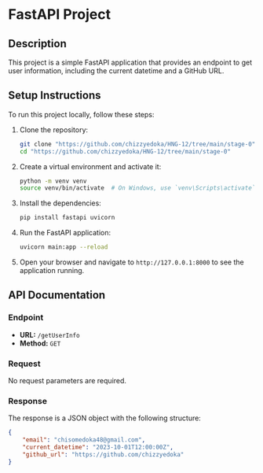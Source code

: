 # FastAPI Project

## Description
This project is a simple FastAPI application that provides an endpoint to get user information, including the current datetime and a GitHub URL.

## Setup Instructions
To run this project locally, follow these steps:

1. Clone the repository:
    ```sh
    git clone "https://github.com/chizzyedoka/HNG-12/tree/main/stage-0"
    cd "https://github.com/chizzyedoka/HNG-12/tree/main/stage-0"
    ```

2. Create a virtual environment and activate it:
    ```sh
    python -m venv venv
    source venv/bin/activate  # On Windows, use `venv\Scripts\activate`
    ```

3. Install the dependencies:
    ```sh
    pip install fastapi uvicorn
    ```

4. Run the FastAPI application:
    ```sh
    uvicorn main:app --reload
    ```

5. Open your browser and navigate to `http://127.0.0.1:8000` to see the application running.

## API Documentation

### Endpoint
- **URL:** `/getUserInfo`
- **Method:** `GET`

### Request
No request parameters are required.

### Response
The response is a JSON object with the following structure:
```json
{
    "email": "chisomedoka48@gmail.com",
    "current_datetime": "2023-10-01T12:00:00Z",
    "github_url": "https://github.com/chizzyedoka"
}
